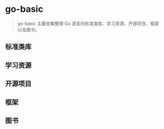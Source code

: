 # go-basic

> go-basic 主要收集整理 Go 语言的标准类库、学习资源、开源项目、框架以及图书。

## 标准类库

## 学习资源

## 开源项目

## 框架

## 图书
